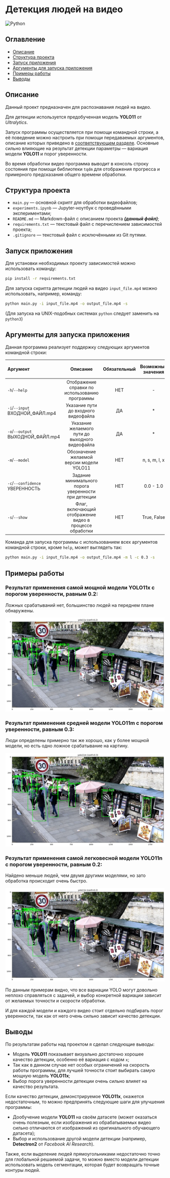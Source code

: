 # Детекция людей на видео

![Python](https://img.shields.io/badge/python-v3.12-blue.svg)

## Оглавление

- [Описание](#описание)
- [Структура проекта](#структура-проекта)
- [Запуск приложения](#запуск-приложения)
- [Аргументы для запуска приложения](#аргументы-для-запуска-приложения)
- [Примеры работы](#примеры-работы)
- [Выводы](#выводы)

## Описание

Данный проект предназначен для распознавания людей на видео.

Для детекции используется предобученная модель **YOLO11** от _Ultralytics_.

Запуск программы осуществляется при помощи командной строки,
а её поведение можно настроить при помощи передаваемых аргументов,
описание которых приведено в [соответствующем разделе](#аргументы-для-запуска-приложения).
Основные сильно влияющие на результат детекции параметры
— вариация модели **YOLO11** и порог уверенности.

Во время обработки видео программа выводит в консоль строку состояния при помощи библиотеки `tqdm`
для отображения прогресса и примерного предсказания общего времени обработки.

## Структура проекта

- `main.py` — основной скрипт для обработки видеофайлов;
- `experiments.ipynb` — Jupyter-ноутбук с проведёнными экспериментами;
- `README.md` — Markdown-файл с описанием проекта ***(данный файл)***;
- `requirements.txt` — текстовый файл с перечислением зависимостей проекта;
- `.gitignore` — текстовый файл с исключёнными из Git путями.

## Запуск приложения

Для установки необходимых проекту зависимостей можно использовать команду:

```bash
pip install -r requirements.txt
```

Для запуска скрипта детекции людей на видео `input_file.mp4` можно использовать, например, команду:

```bash
python main.py -i input_file.mp4 -o output_file.mp4 -s
```

(Для запуска на UNIX-подобных системах `python` следует заменить на `python3`)

## Аргументы для запуска приложения

Данная программа реализует поддержку следующих аргументов командной строки:

| Аргумент                          |                        Описание                         | Обязательный | Возможные значения | Значение по умолчанию |
|:----------------------------------|:-------------------------------------------------------:|:------------:|:------------------:|:---------------------:|
| `-h`/`--help`                     |     Отображение справки по использованию программы      |     НЕТ      |         -          |           -           |
| `-i`/`--input` ВХОДНОЙ_ФАЙЛ.mp4   |          Указание пути до входного видеофайла           |      ДА      |         *          |           -           |
| `-o`/`--output` ВЫХОДНОЙ_ФАЙЛ.mp4 |     Указание желаемого пути до выходного видеофайла     |      ДА      |         *          |           -           |
| `-m`/`--model`                    |        Обозначение желаемой версии модели YOLO11        |     НЕТ      |   n, s, m, l, x    |           x           |
| `-c`/`--confidence` УВЕРЕННОСТЬ   |  Задание минимального порога уверенности при детекции   |     НЕТ      |     0.0 - 1.0      |         0.25          |
| `-s`/`--show`                     | Флаг, включающий отображение видео в процессе обработки |     НЕТ      |    True, False     |         False         |

Команда для запуска программы с использованием всех аргументов командной строки, кроме `help`, может выглядеть так:

```bash
python main.py -i input_file.mp4 -o output_file.mp4 -m l -c 0.3 -s
```

## Примеры работы

### Результат применения самой мощной модели YOLO11x с порогом уверенности, равным 0.2:

Ложных срабатываний нет, большинство людей на переднем плане обнаружены.

![YOLO11x, conf=0.2](example_img/x02.png)

### Результат применения средней модели YOLO11m с порогом уверенности, равным 0.3:

Люди определены примерно так же хорошо, как у более мощной модели, но есть одно ложное срабатывание на картину.

![YOLO11m, conf=0.3](example_img/m03.png)

### Результат применения самой легковесной модели YOLO11n с порогом уверенности, равным 0.2:

Найдено меньше людей, чем двумя другими моделями, но зато обработка происходит очень быстро.

![YOLO11n, conf=0.2](example_img/n02.png)

По данным примерам видно, что все вариации YOLO могут довольно неплохо справляться с задачей,
и выбор конкретной вариации зависит от желаемых точности и скорости обработки.

И для каждой модели и каждого видео стоит отдельно подбирать порог уверенности,
так как от него очень сильно зависит качество детекции.

## Выводы

По результатам работы над проектом я сделал следующие выводы:
- Модель **YOLO11** показывает визуально достаточно хорошее качество детекции, особенно её вариация с кодом `x`;
- Так как в данном случае нет особых ограничений на скорость работы программы,
для лучшей точности стоит выбирать самую мощную модель **YOLO11x**;
- Выбор порога уверенности детекции очень сильно влияет на качество результата.

Если качество детекции, демонстрируемое **YOLO11x**, окажется недостаточным,
то можно предпринять следующие шаги для улучшения программы:
- Дообучение модели **YOLO11** на своём датасете (может оказаться очень полезным,
если изображения из обрабатываемых видео сильно отличаются от изображений из оригинального обучающего датасета);
- Выбор и использование другой модели детекции (например, **Detectron2** от _Facebook AI Research_).

Также, если выделение людей прямоугольниками недостаточно точно для глобальной решаемой задачи,
то можно вместо модели детекции использовать модель сегментации, которая будет возвращать точные контуры людей.
